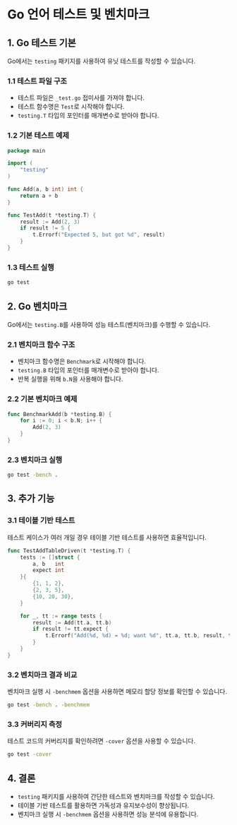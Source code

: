 # Go 언어 테스트 및 벤치마크

## 1. Go 테스트 기본

Go에서는 `testing` 패키지를 사용하여 유닛 테스트를 작성할 수 있습니다.

### 1.1 테스트 파일 구조
- 테스트 파일은 `_test.go` 접미사를 가져야 합니다.
- 테스트 함수명은 `Test`로 시작해야 합니다.
- `testing.T` 타입의 포인터를 매개변수로 받아야 합니다.

### 1.2 기본 테스트 예제
```go
package main

import (
	"testing"
)

func Add(a, b int) int {
	return a + b
}

func TestAdd(t *testing.T) {
	result := Add(2, 3)
	if result != 5 {
		t.Errorf("Expected 5, but got %d", result)
	}
}
```

### 1.3 테스트 실행
```sh
go test
```

## 2. Go 벤치마크

Go에서는 `testing.B`를 사용하여 성능 테스트(벤치마크)를 수행할 수 있습니다.

### 2.1 벤치마크 함수 구조
- 벤치마크 함수명은 `Benchmark`로 시작해야 합니다.
- `testing.B` 타입의 포인터를 매개변수로 받아야 합니다.
- 반복 실행을 위해 `b.N`을 사용해야 합니다.

### 2.2 기본 벤치마크 예제
```go
func BenchmarkAdd(b *testing.B) {
	for i := 0; i < b.N; i++ {
		Add(2, 3)
	}
}
```

### 2.3 벤치마크 실행
```sh
go test -bench .
```

## 3. 추가 기능

### 3.1 테이블 기반 테스트
테스트 케이스가 여러 개일 경우 테이블 기반 테스트를 사용하면 효율적입니다.

```go
func TestAddTableDriven(t *testing.T) {
	tests := []struct {
		a, b   int
		expect int
	}{
		{1, 1, 2},
		{2, 3, 5},
		{10, 20, 30},
	}

	for _, tt := range tests {
		result := Add(tt.a, tt.b)
		if result != tt.expect {
			t.Errorf("Add(%d, %d) = %d; want %d", tt.a, tt.b, result, tt.expect)
		}
	}
}
```

### 3.2 벤치마크 결과 비교
벤치마크 실행 시 `-benchmem` 옵션을 사용하면 메모리 할당 정보를 확인할 수 있습니다.

```sh
go test -bench . -benchmem
```

### 3.3 커버리지 측정
테스트 코드의 커버리지를 확인하려면 `-cover` 옵션을 사용할 수 있습니다.

```sh
go test -cover
```

## 4. 결론
- `testing` 패키지를 사용하여 간단한 테스트와 벤치마크를 작성할 수 있습니다.
- 테이블 기반 테스트를 활용하면 가독성과 유지보수성이 향상됩니다.
- 벤치마크 실행 시 `-benchmem` 옵션을 사용하면 성능 분석에 유용합니다.
